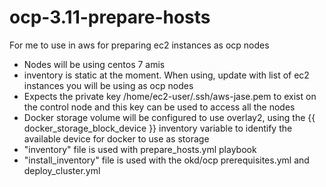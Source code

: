 # ocp-3.11-prepare-hosts
For me to use in aws for preparing ec2 instances as ocp nodes

- Nodes will be using centos 7 amis
- inventory is static at the moment. When using, update with list of ec2 instances you will
  be using as ocp nodes
- Expects the private key /home/ec2-user/.ssh/aws-jase.pem to exist on the control node
  and this key can be used to access all the nodes
- Docker storage volume will be configured to use overlay2, using the {{ docker_storage_block_device }} 
  inventory variable to identify the available device for docker to use as storage
- "inventory" file is used with prepare_hosts.yml playbook
- "install_inventory" file is used with the okd/ocp prerequisites.yml and deploy_cluster.yml
